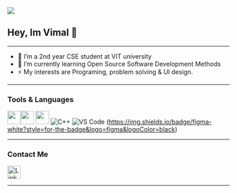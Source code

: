 ![](https://www.canva.com/design/DAFKWPC4xvI/vNaDtzOOfWo0sZv0KFiMvQ/view?utm_content=DAFKWPC4xvI&utm_campaign=designshare&utm_medium=link&utm_source=publishsharelink)
## Hey, Im Vimal 👋
___

- 🔭 I’m a 2nd year CSE student at VIT university
- 🌱 I’m currently learning  Open Source Software Development Methods 
- ⚡ My interests are Programing, problem solving & UI design. 
___
### Tools & Languages
<img src='https://img.shields.io/badge/GitHub-100000?style=for-the-badge&logo=github&logoColor=white' alt='' height='30'><img src='https://img.shields.io/badge/GIT-E44C30?style=for-the-badge&logo=git&logoColor=white' alt='' height='30'>  <img src='https://img.shields.io/badge/Python-FFD43B?style=for-the-badge&logo=python&logoColor=black' alt='' height='30'> ![C++](https://img.shields.io/badge/C%2B%2B-00599C?style=for-the-badge&logo=c%2B%2B&logoColor=white)
![VS Code](https://img.shields.io/badge/Visual_Studio_Code-0078D4?style=for-the-badge&logo=visual%20studio%20code&logoColor=white) (https://img.shields.io/badge/figma-white?style=for-the-badge&logo=figma&logoColor=black)
___
### Contact Me 
[<img src='https://img.shields.io/badge/linkedin-%230077B5.svg?style=for-the-badge&logo=linkedin&logoColor=white' alt='Linkedin' height='30'>](https://www.linkedin.com/in/vimal030503/)
___
